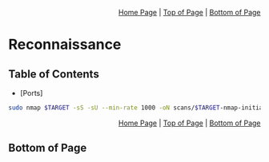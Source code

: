 <p align="right">
  <a href="/README.md">Home Page</a> |
  <a href="/cheatsheets/01_reconnaissance.md">Top of Page</a> |
  <a href="/cheatsheets/01_reconnaissance.md#bottom-of-page">Bottom of Page</a>
</p>

# Reconnaissance
## Table of Contents
* [Ports]

```bash
sudo nmap $TARGET -sS -sU --min-rate 1000 -oN scans/$TARGET-nmap-initial
```

<p align="right">
  <a href="/README.md">Home Page</a> |
  <a href="/cheatsheets/01_reconnaissance.md">Top of Page</a> |
  <a href="/cheatsheets/01_reconnaissance.md#bottom-of-page">Bottom of Page</a>
</p>

## Bottom of Page